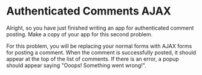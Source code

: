 Authenticated Comments AJAX
=============================

Alright, so you have just finished writing an app for authenticated comment posting.  Make a copy of your app for this second problem.

For this problem, you will be replacing your normal forms with AJAX forms for posting a comment.  When the comment is successfully posted, it should appear at the top of the list of comments.  If there is an error, a popup should appear saying "Ooops!  Something went wrong!".